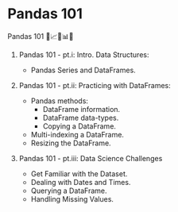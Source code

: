 # Pandas 101

Pandas 101 🐼📈🏹📊📐

1. Pandas 101 - pt.i: Intro. Data Structures:
   * Pandas Series and DataFrames.

2. Pandas 101 - pt.ii: Practicing with DataFrames:
   * Pandas methods:
     - DataFrame information.
     - DataFrame data-types.
     - Copying a DataFrame.
   * Multi-indexing a DataFrame.
   * Resizing the DataFrame.
  
  3. Pandas 101 - pt.iii: Data Science Challenges
     * Get Familiar with the Dataset.
     * Dealing with Dates and Times.
     * Querying a DataFrame.
     * Handling Missing Values.
